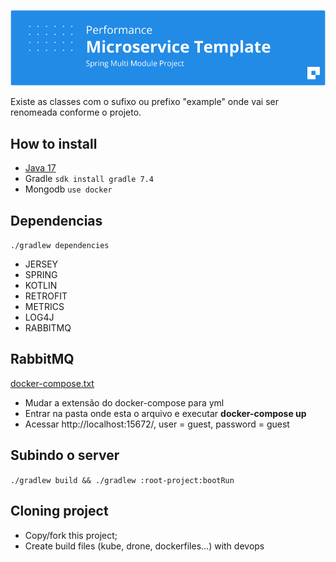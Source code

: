 ![Performance - Microservice Template](docs/microservice-template.png)

Existe as classes com o sufixo ou prefixo "example" onde vai ser renomeada conforme o projeto.

## How to install
* [Java 17](https://www.oracle.com/java/technologies/downloads/#java17)
* Gradle `sdk install gradle 7.4`
* Mongodb `use docker`

## Dependencias
`./gradlew dependencies`
* JERSEY
* SPRING
* KOTLIN
* RETROFIT
* METRICS
* LOG4J
* RABBITMQ

## RabbitMQ
[docker-compose.txt](https://github.com/aurumsoftware/aesir/files/8465207/docker-compose.txt)
* Mudar a extensão do docker-compose para yml
* Entrar na pasta onde esta o arquivo e executar **docker-compose up**
* Acessar http://localhost:15672/, user = guest, password = guest

## Subindo o server
`./gradlew build && ./gradlew :root-project:bootRun` 


## Cloning project
* Copy/fork this project;
* Create build files  (kube, drone, dockerfiles...)  with devops
